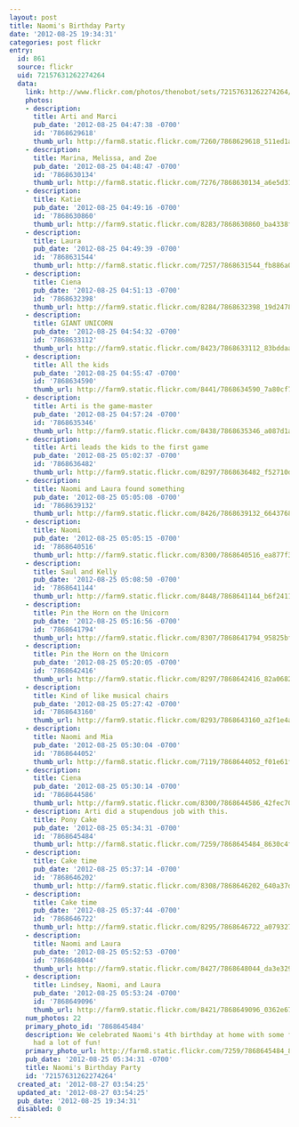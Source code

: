 ```yaml
---
layout: post
title: Naomi's Birthday Party
date: '2012-08-25 19:34:31'
categories: post flickr
entry:
  id: 861
  source: flickr
  uid: 72157631262274264
  data:
    link: http://www.flickr.com/photos/thenobot/sets/72157631262274264/
    photos:
    - description: 
      title: Arti and Marci
      pub_date: '2012-08-25 04:47:38 -0700'
      id: '7868629618'
      thumb_url: http://farm8.static.flickr.com/7260/7868629618_511ed1a9d5_s.jpg
    - description: 
      title: Marina, Melissa, and Zoe
      pub_date: '2012-08-25 04:48:47 -0700'
      id: '7868630134'
      thumb_url: http://farm8.static.flickr.com/7276/7868630134_a6e5d3142b_s.jpg
    - description: 
      title: Katie
      pub_date: '2012-08-25 04:49:16 -0700'
      id: '7868630860'
      thumb_url: http://farm9.static.flickr.com/8283/7868630860_ba4338fb9a_s.jpg
    - description: 
      title: Laura
      pub_date: '2012-08-25 04:49:39 -0700'
      id: '7868631544'
      thumb_url: http://farm8.static.flickr.com/7257/7868631544_fb886a0018_s.jpg
    - description: 
      title: Ciena
      pub_date: '2012-08-25 04:51:13 -0700'
      id: '7868632398'
      thumb_url: http://farm9.static.flickr.com/8284/7868632398_19d2478ce3_s.jpg
    - description: 
      title: GIANT UNICORN
      pub_date: '2012-08-25 04:54:32 -0700'
      id: '7868633112'
      thumb_url: http://farm9.static.flickr.com/8423/7868633112_83bddaa9a7_s.jpg
    - description: 
      title: All the kids
      pub_date: '2012-08-25 04:55:47 -0700'
      id: '7868634590'
      thumb_url: http://farm9.static.flickr.com/8441/7868634590_7a80cf7d63_s.jpg
    - description: 
      title: Arti is the game-master
      pub_date: '2012-08-25 04:57:24 -0700'
      id: '7868635346'
      thumb_url: http://farm9.static.flickr.com/8438/7868635346_a087d1a54e_s.jpg
    - description: 
      title: Arti leads the kids to the first game
      pub_date: '2012-08-25 05:02:37 -0700'
      id: '7868636482'
      thumb_url: http://farm9.static.flickr.com/8297/7868636482_f52710d9e0_s.jpg
    - description: 
      title: Naomi and Laura found something
      pub_date: '2012-08-25 05:05:08 -0700'
      id: '7868639132'
      thumb_url: http://farm9.static.flickr.com/8426/7868639132_66437687b1_s.jpg
    - description: 
      title: Naomi
      pub_date: '2012-08-25 05:05:15 -0700'
      id: '7868640516'
      thumb_url: http://farm9.static.flickr.com/8300/7868640516_ea877f3f81_s.jpg
    - description: 
      title: Saul and Kelly
      pub_date: '2012-08-25 05:08:50 -0700'
      id: '7868641144'
      thumb_url: http://farm9.static.flickr.com/8448/7868641144_b6f2411131_s.jpg
    - description: 
      title: Pin the Horn on the Unicorn
      pub_date: '2012-08-25 05:16:56 -0700'
      id: '7868641794'
      thumb_url: http://farm9.static.flickr.com/8307/7868641794_95825bf5e1_s.jpg
    - description: 
      title: Pin the Horn on the Unicorn
      pub_date: '2012-08-25 05:20:05 -0700'
      id: '7868642416'
      thumb_url: http://farm9.static.flickr.com/8297/7868642416_82a0682d69_s.jpg
    - description: 
      title: Kind of like musical chairs
      pub_date: '2012-08-25 05:27:42 -0700'
      id: '7868643160'
      thumb_url: http://farm9.static.flickr.com/8293/7868643160_a2f1e4ae3d_s.jpg
    - description: 
      title: Naomi and Mia
      pub_date: '2012-08-25 05:30:04 -0700'
      id: '7868644052'
      thumb_url: http://farm8.static.flickr.com/7119/7868644052_f01e61f4fc_s.jpg
    - description: 
      title: Ciena
      pub_date: '2012-08-25 05:30:14 -0700'
      id: '7868644586'
      thumb_url: http://farm9.static.flickr.com/8300/7868644586_42fec70f08_s.jpg
    - description: Arti did a stupendous job with this.
      title: Pony Cake
      pub_date: '2012-08-25 05:34:31 -0700'
      id: '7868645484'
      thumb_url: http://farm8.static.flickr.com/7259/7868645484_8630c4f87a_s.jpg
    - description: 
      title: Cake time
      pub_date: '2012-08-25 05:37:14 -0700'
      id: '7868646202'
      thumb_url: http://farm9.static.flickr.com/8308/7868646202_640a37ddc1_s.jpg
    - description: 
      title: Cake time
      pub_date: '2012-08-25 05:37:44 -0700'
      id: '7868646722'
      thumb_url: http://farm9.static.flickr.com/8295/7868646722_a0793279c3_s.jpg
    - description: 
      title: Naomi and Laura
      pub_date: '2012-08-25 05:52:53 -0700'
      id: '7868648044'
      thumb_url: http://farm9.static.flickr.com/8427/7868648044_da3e329475_s.jpg
    - description: 
      title: Lindsey, Naomi, and Laura
      pub_date: '2012-08-25 05:53:24 -0700'
      id: '7868649096'
      thumb_url: http://farm9.static.flickr.com/8421/7868649096_0362e67032_s.jpg
    num_photos: 22
    primary_photo_id: '7868645484'
    description: We celebrated Naomi's 4th birthday at home with some friends.  Everyone
      had a lot of fun!
    primary_photo_url: http://farm8.static.flickr.com/7259/7868645484_8630c4f87a_m.jpg
    pub_date: '2012-08-25 05:34:31 -0700'
    title: Naomi's Birthday Party
    id: '72157631262274264'
  created_at: '2012-08-27 03:54:25'
  updated_at: '2012-08-27 03:54:25'
  pub_date: '2012-08-25 19:34:31'
  disabled: 0
---
```


